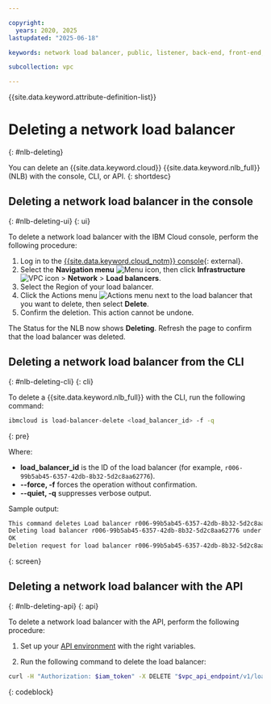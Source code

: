 ```yaml
---

copyright:
  years: 2020, 2025
lastupdated: "2025-06-18"

keywords: network load balancer, public, listener, back-end, front-end, pool, round-robin, weighted, connections, methods, policies, APIs, access, ports, vpc network, delete

subcollection: vpc

---
```


{{site.data.keyword.attribute-definition-list}}

# Deleting a network load balancer
{: #nlb-deleting}

You can delete an {{site.data.keyword.cloud}} {{site.data.keyword.nlb_full}} (NLB) with the console, CLI, or API.
{: shortdesc}

## Deleting a network load balancer in the console
{: #nlb-deleting-ui}
{: ui}

To delete a network load balancer with the IBM Cloud console, perform the following procedure:

1. Log in to the [{{site.data.keyword.cloud_notm}} console](/login){: external}.
1. Select the **Navigation menu** ![Menu icon](../icons/icon_hamburger.svg), then click **Infrastructure** ![VPC icon](../../icons/vpc.svg) > **Network** > **Load balancers**.
1. Select the Region of your load balancer.
1. Click the Actions menu ![Actions menu](../icons/action-menu-icon.svg "Actions") next to the load balancer that you want to delete, then select **Delete**.
1. Confirm the deletion. This action cannot be undone.

The Status for the NLB now shows **Deleting**. Refresh the page to confirm that the load balancer was deleted.

## Deleting a network load balancer from the CLI
{: #nlb-deleting-cli}
{: cli}

To delete a {{site.data.keyword.nlb_full}} with the CLI, run the following command:

```sh
ibmcloud is load-balancer-delete <load_balancer_id> -f -q
```
{: pre}

Where:

* **load_balancer_id** is the ID of the load balancer (for example, `r006-99b5ab45-6357-42db-8b32-5d2c8aa62776`).
* **--force, -f** forces the operation without confirmation.
* **--quiet, -q** suppresses verbose output.

Sample output:

```sh
This command deletes Load balancer r006-99b5ab45-6357-42db-8b32-5d2c8aa62776 and cannot be undone. Continue [y/N] ?> y
Deleting load balancer r006-99b5ab45-6357-42db-8b32-5d2c8aa62776 under account IBM Cloud Network Services as user test@ibm.com...
OK
Deletion request for load balancer r006-99b5ab45-6357-42db-8b32-5d2c8aa62776 was accepted.
```
{: screen}

## Deleting a network load balancer with the API
{: #nlb-deleting-api}
{: api}

To delete a network load balancer with the API, perform the following procedure:

1. Set up your [API environment](/docs/vpc?topic=vpc-set-up-environment#api-prerequisites-setup) with the right variables.

2. Run the following command to delete the load balancer:

```bash
curl -H "Authorization: $iam_token" -X DELETE "$vpc_api_endpoint/v1/load_balancers/$lbid?version=$api_version&generation=2"
```
{: codeblock}
